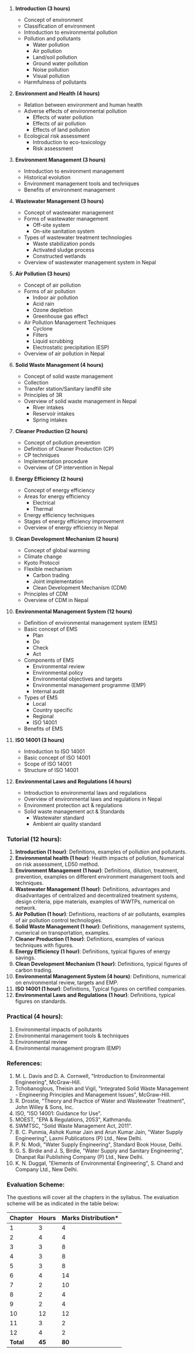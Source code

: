 1. **Introduction (3 hours)**
    * Concept of environment
    * Classification of environment
    * Introduction to environmental pollution
    * Pollution and pollutants
        * Water pollution
        * Air pollution
        * Land/soil pollution
        * Ground water pollution
        * Noise pollution
        * Visual pollution
    * Harmfulness of pollutants

2. **Environment and Health (4 hours)**
    * Relation between environment and human health
    * Adverse effects of environmental pollution
        * Effects of water pollution
        * Effects of air pollution
        * Effects of land pollution
    * Ecological risk assessment
        * Introduction to eco-toxicology
        * Risk assessment

3. **Environment Management (3 hours)**
    * Introduction to environment management
    * Historical evolution
    * Environment management tools and techniques
    * Benefits of environment management

4. **Wastewater Management (3 hours)**
    * Concept of wastewater management
    * Forms of wastewater management
        * Off-site system
        * On-site sanitation system
    * Types of wastewater treatment technologies
        * Waste stabilization ponds
        * Activated sludge process
        * Constructed wetlands
    * Overview of wastewater management system in Nepal

5. **Air Pollution (3 hours)**
    * Concept of air pollution
    * Forms of air pollution
        * Indoor air pollution
        * Acid rain
        * Ozone depletion
        * Greenhouse gas effect
    * Air Pollution Management Techniques
        * Cyclone
        * Filters
        * Liquid scrubbing
        * Electrostatic precipitation (ESP)
    * Overview of air pollution in Nepal

6. **Solid Waste Management (4 hours)**
    * Concept of solid waste management
    * Collection
    * Transfer station/Sanitary landfill site
    * Principles of 3R
    * Overview of solid waste management in Nepal
        * River intakes
        * Reservoir intakes
        * Spring intakes

7. **Cleaner Production (2 hours)**
    * Concept of pollution prevention
    * Definition of Cleaner Production (CP)
    * CP techniques
    * Implementation procedure
    * Overview of CP intervention in Nepal

8. **Energy Efficiency (2 hours)**
    * Concept of energy efficiency
    * Areas for energy efficiency
        * Electrical
        * Thermal
    * Energy efficiency techniques
    * Stages of energy efficiency improvement
    * Overview of energy efficiency in Nepal

9. **Clean Development Mechanism (2 hours)**
    * Concept of global warming
    * Climate change
    * Kyoto Protocol
    * Flexible mechanism
        * Carbon trading
        * Joint implementation
        * Clean Development Mechanism (CDM)
    * Principles of CDM
    * Overview of CDM in Nepal

10. **Environmental Management System (12 hours)**
    * Definition of environmental management system (EMS)
    * Basic concept of EMS
        * Plan
        * Do
        * Check
        * Act
    * Components of EMS
        * Environmental review
        * Environmental policy
        * Environmental objectives and targets
        * Environmental management programme (EMP)
        * Internal audit
    * Types of EMS
        * Local
        * Country specific
        * Regional
        * ISO 14001
    * Benefits of EMS

11. **ISO 14001 (3 hours)**
    * Introduction to ISO 14001
    * Basic concept of ISO 14001
    * Scope of ISO 14001
    * Structure of ISO 14001

12. **Environmental Laws and Regulations (4 hours)**
    * Introduction to environmental laws and regulations
    * Overview of environmental laws and regulations in Nepal
    * Environment protection act & regulations
    * Solid waste management act & Standards
        * Wastewater standard
        * Ambient air quality standard

### Tutorial (12 hours):

1. **Introduction (1 hour)**: Definitions, examples of pollution and pollutants.
2. **Environmental health (1 hour)**: Health impacts of pollution, Numerical on risk assessment, LD50 method.
3. **Environment Management (1 hour)**: Definitions, dilution, treatment, prevention, examples on different environment management tools and techniques.
4. **Wastewater Management (1 hour)**: Definitions, advantages and disadvantages of centralized and decentralized treatment systems, design criteria, pipe materials, examples of WWTPs, numerical on network.
5. **Air Pollution (1 hour)**: Definitions, reactions of air pollutants, examples of air pollution control technologies.
6. **Solid Waste Management (1 hour)**: Definitions, management systems, numerical on transportation, examples.
7. **Cleaner Production (1 hour)**: Definitions, examples of various techniques with figures.
8. **Energy Efficiency (1 hour)**: Definitions, typical figures of energy savings.
9. **Clean Development Mechanism (1 hour)**: Definitions, typical figures of carbon trading.
10. **Environmental Management System (4 hours)**: Definitions, numerical on environmental review, targets and EMP.
11. **ISO 14001 (1 hour)**: Definitions, Typical figures on certified companies.
12. **Environmental Laws and Regulations (1 hour)**: Definitions, typical figures on standards.

### Practical (4 hours):

1. Environmental impacts of pollutants
2. Environmental management tools & techniques
3. Environmental review
4. Environmental management program (EMP)

### References:

1. M. L. Davis and D. A. Cornwell, "Introduction to Environmental Engineering", McGraw-Hill.
2. Tchobanoglous, Theisin and Vigil, "Integrated Solid Waste Management - Engineering Principles and Management Issues", McGraw-Hill.
3. R. Drostie, "Theory and Practice of Water and Wastewater Treatment", John Willey & Sons, Inc.
4. ISO, "ISO 14001: Guidance for Use".
5. MOEST, "EPA & Regulations, 2053", Kathmandu.
6. SWMTSC, "Solid Waste Management Act, 2011".
7. B. C. Punmia, Ashok Kumar Jain and Arun Kumar Jain, "Water Supply Engineering", Laxmi Publications (P) Ltd., New Delhi.
8. P. N. Modi, "Water Supply Engineering", Standard Book House, Delhi.
9. G. S. Birdie and J. S, Birdie, "Water Supply and Sanitary Engineering", Dhanpat Rai Publishing Company (P) Ltd., New Delhi.
10. K. N. Duggal, "Elements of Environmental Engineering", S. Chand and Company Ltd., New Delhi.

### Evaluation Scheme:

The questions will cover all the chapters in the syllabus. The evaluation scheme will be as indicated in the table below:

| Chapter   | Hours  | Marks Distribution* |
| --------- | ------ | ------------------- |
| 1         | 3      | 4                   |
| 2         | 4      | 4                   |
| 3         | 3      | 8                   |
| 4         | 3      | 8                   |
| 5         | 3      | 8                   |
| 6         | 4      | 14                  |
| 7         | 2      | 10                  |
| 8         | 2      | 4                   |
| 9         | 2      | 4                   |
| 10        | 12     | 12                  |
| 11        | 3      | 2                   |
| 12        | 4      | 2                   |
| **Total** | **45** | **80**              |

